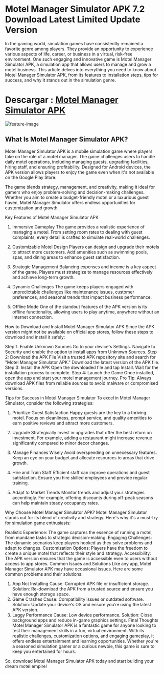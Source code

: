 # Motel Manager Simulator APK 7.2 Download Latest Limited Update Version

In the gaming world, simulation games have consistently remained a favorite genre among players. They provide an opportunity to experience various aspects of life, career, or business in a virtual, risk-free environment. One such engaging and innovative game is Motel Manager Simulator APK, a simulation app that allows users to manage and grow a motel business. This article delves into everything you need to know about Motel Manager Simulator APK, from its features to installation steps, tips for success, and why it stands out in the simulation genre.

# Descargar : [Motel Manager Simulator APK](https://modilimitado.io/en/motel-manager-simulator-apk)
![feature-image](https://img.tapimg.net/market/images/b48918711a0142633785de4c85cb4536.jpg?imageView2/0/w/720/h/405/format/jpg/interlace/1/ignore-error/1&t=1)

## What Is Motel Manager Simulator APK?
Motel Manager Simulator APK is a mobile simulation game where players take on the role of a motel manager. The game challenges users to handle daily motel operations, including managing guests, upgrading facilities, hiring staff, and ensuring profitability. Designed for Android devices, the APK version allows players to enjoy the game even when it's not available on the Google Play Store.

The game blends strategy, management, and creativity, making it ideal for gamers who enjoy problem-solving and decision-making challenges. Whether you aim to create a budget-friendly motel or a luxurious guest haven, Motel Manager Simulator offers endless opportunities for customization and growth.

Key Features of Motel Manager Simulator APK
1. Immersive Gameplay
The game provides a realistic experience of managing a motel. From setting room rates to dealing with guest complaints, every detail is crafted to simulate real-world challenges.

2. Customizable Motel Design
Players can design and upgrade their motels to attract more customers. Add amenities such as swimming pools, spas, and dining areas to enhance guest satisfaction.

3. Strategic Management
Balancing expenses and income is a key aspect of the game. Players must strategize to manage resources effectively and achieve long-term growth.

4. Dynamic Challenges
The game keeps players engaged with unpredictable challenges like maintenance issues, customer preferences, and seasonal trends that impact business performance.

5. Offline Mode
One of the standout features of the APK version is its offline functionality, allowing users to play anytime, anywhere without an internet connection.

How to Download and Install Motel Manager Simulator APK
Since the APK version might not be available on official app stores, follow these steps to download and install it safely:

Step 1: Enable Unknown Sources
Go to your device's Settings.
Navigate to Security and enable the option to install apps from Unknown Sources.
Step 2: Download the APK File
Visit a trusted APK repository site and search for "Motel Manager Simulator APK."
Download the latest version of the APK file.
Step 3: Install the APK
Open the downloaded file and tap Install.
Wait for the installation process to complete.
Step 4: Launch the Game
Once installed, open the app and start your motel management journey.
Pro Tip: Always download APK files from reliable sources to avoid malware or compromised versions.

Tips for Success in Motel Manager Simulator
To excel in Motel Manager Simulator, consider the following strategies:

1. Prioritize Guest Satisfaction
Happy guests are the key to a thriving motel. Focus on cleanliness, prompt service, and quality amenities to earn positive reviews and attract more customers.

2. Upgrade Strategically
Invest in upgrades that offer the best return on investment. For example, adding a restaurant might increase revenue significantly compared to minor decor changes.

3. Manage Finances Wisely
Avoid overspending on unnecessary features. Keep an eye on your budget and allocate resources to areas that drive growth.

4. Hire and Train Staff
Efficient staff can improve operations and guest satisfaction. Ensure you hire skilled employees and provide regular training.

5. Adapt to Market Trends
Monitor trends and adjust your strategies accordingly. For example, offering discounts during off-peak seasons can help maintain steady occupancy rates.

Why Choose Motel Manager Simulator APK?
Motel Manager Simulator stands out for its blend of creativity and strategy. Here's why it's a must-try for simulation game enthusiasts:

Realistic Experience: The game captures the essence of running a motel, from mundane tasks to strategic decision-making.
Engaging Challenges: The dynamic scenarios keep players hooked as they solve problems and adapt to changes.
Customization Options: Players have the freedom to create a unique motel that reflects their style and strategy.
Accessibility: The APK version ensures that the game is accessible even to users without access to app stores.
Common Issues and Solutions
Like any app, Motel Manager Simulator APK may have occasional issues. Here are some common problems and their solutions:

1. App Not Installing
Cause: Corrupted APK file or insufficient storage.
Solution: Re-download the APK from a trusted source and ensure you have enough storage space.
2. Game Crashes
Cause: Compatibility issues or outdated software.
Solution: Update your device's OS and ensure you’re using the latest APK version.
3. Laggy Performance
Cause: Low device performance.
Solution: Close background apps and reduce in-game graphics settings.
Final Thoughts
Motel Manager Simulator APK is a fantastic game for anyone looking to test their management skills in a fun, virtual environment. With its realistic challenges, customization options, and engaging gameplay, it offers endless entertainment and learning opportunities. Whether you're a seasoned simulation gamer or a curious newbie, this game is sure to keep you entertained for hours.

So, download Motel Manager Simulator APK today and start building your dream motel empire!
